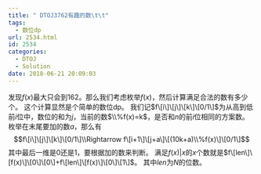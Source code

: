 ```yaml
---
title: " DTOJ3762有趣的数\t\t"
tags:
  - 数位dp
url: 2534.html
id: 2534
categories:
  - DTOJ
  - Solution
date: 2018-06-21 20:09:03
---
```


发现$f(x)$最大只会到$162$。那么我们考虑枚举$f(x)$，然后计算满足合法的数有多少个。 这个计算显然是个简单的数位dp。 我们记$f\[i\]\[j\]\[k\]\[0/1\]$为从高到低前$i$位中，数位的和为$j$，当前的数$\\%f(x)=k$，是否和$n$的前$i$位相同的方案数。 枚举在末尾要加的数$a$，那么有 $$f\[i\]\[j\]\[k\]\[0/1\]\\Rightarrow f\[i+1\]\[j+a\]\[(10k+a)\\%f(x)\]\[0/1\]$$ 其中最后一维是$0$还是$1$，要根据加的数来判断。 满足$f(x)|x$的$x$个数就是$f\[len\]\[f(x)\]\[0\]\[0\]+f\[len\]\[f(x)\]\[0\]\[1\]$。 其中$len$为$N$的位数。